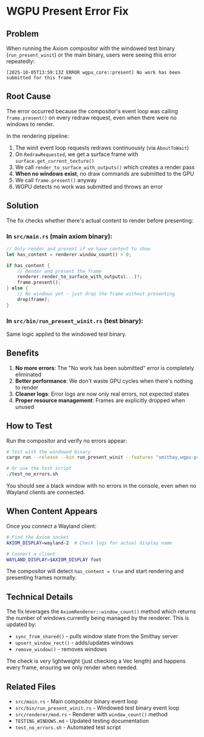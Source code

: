 # WGPU Present Error Fix

## Problem

When running the Axiom compositor with the windowed test binary (`run_present_winit`) or the main binary, users were seeing this error repeatedly:

```
[2025-10-05T13:59:13Z ERROR wgpu_core::present] No work has been submitted for this frame
```

## Root Cause

The error occurred because the compositor's event loop was calling `frame.present()` on every redraw request, even when there were no windows to render. 

In the rendering pipeline:
1. The winit event loop requests redraws continuously (via `AboutToWait`)
2. On `RedrawRequested`, we get a surface frame with `surface.get_current_texture()`
3. We call `render_to_surface_with_outputs()` which creates a render pass
4. **When no windows exist**, no draw commands are submitted to the GPU
5. We call `frame.present()` anyway
6. WGPU detects no work was submitted and throws an error

## Solution

The fix checks whether there's actual content to render before presenting:

### In `src/main.rs` (main axiom binary):
```rust
// Only render and present if we have content to show
let has_content = renderer.window_count() > 0;

if has_content {
    // Render and present the frame
    renderer.render_to_surface_with_outputs(...)?;
    frame.present();
} else {
    // No windows yet - just drop the frame without presenting
    drop(frame);
}
```

### In `src/bin/run_present_winit.rs` (test binary):
Same logic applied to the windowed test binary.

## Benefits

1. **No more errors**: The "No work has been submitted" error is completely eliminated
2. **Better performance**: We don't waste GPU cycles when there's nothing to render
3. **Cleaner logs**: Error logs are now only real errors, not expected states
4. **Proper resource management**: Frames are explicitly dropped when unused

## How to Test

Run the compositor and verify no errors appear:

```bash
# Test with the windowed binary
cargo run --release --bin run_present_winit --features "smithay,wgpu-present"

# Or use the test script
./test_no_errors.sh
```

You should see a black window with no errors in the console, even when no Wayland clients are connected.

## When Content Appears

Once you connect a Wayland client:
```bash
# Find the Axiom socket
AXIOM_DISPLAY=wayland-2  # Check logs for actual display name

# Connect a client
WAYLAND_DISPLAY=$AXIOM_DISPLAY foot
```

The compositor will detect `has_content = true` and start rendering and presenting frames normally.

## Technical Details

The fix leverages the `AxiomRenderer::window_count()` method which returns the number of windows currently being managed by the renderer. This is updated by:
- `sync_from_shared()` - pulls window state from the Smithay server
- `upsert_window_rect()` - adds/updates windows
- `remove_window()` - removes windows

The check is very lightweight (just checking a Vec length) and happens every frame, ensuring we only render when needed.

## Related Files

- `src/main.rs` - Main compositor binary event loop
- `src/bin/run_present_winit.rs` - Windowed test binary event loop  
- `src/renderer/mod.rs` - Renderer with `window_count()` method
- `TESTING_WINDOWS.md` - Updated testing documentation
- `test_no_errors.sh` - Automated test script
